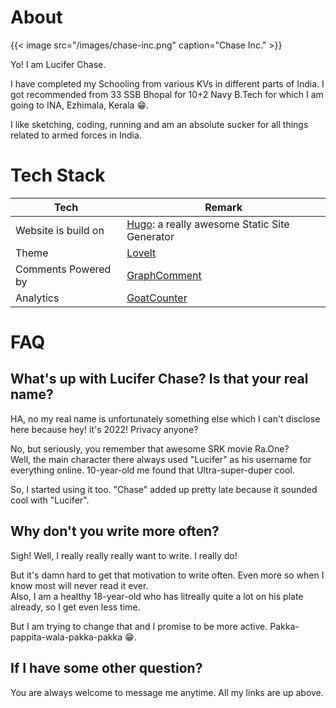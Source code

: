 # About


{{< image src="/images/chase-inc.png" caption="Chase Inc." >}}

Yo! I am Lucifer Chase.

I have completed my Schooling from various KVs in different parts of India. I got recommended from 33 SSB Bhopal for 10+2 Navy B.Tech for which I am going to INA, Ezhimala, Kerala :grin:.

I like sketching, coding, running and am an absolute sucker for all things related to armed forces in India.

# Tech Stack
|Tech                   | Remark                                                    |
|-----------------------|-----------------------------------------------------------|
|Website is build on    | [Hugo](gohugo.io): a really awesome Static Site Generator  |
|Theme                  | [LoveIt](https://hugoloveit.com/)                         |
|Comments Powered by    | [GraphComment](graphcomment.com)                          |
|Analytics              | [GoatCounter](goatcounter.com)                            |

# FAQ

## What's up with Lucifer Chase? Is that your real name?
HA, no my real name is unfortunately something else which I can't disclose here because hey! it's 2022! Privacy anyone?

No, but seriously, you remember that awesome SRK movie Ra.One?\
Well, the main character there always used "Lucifer" as his username for everything online. 10-year-old me found that Ultra-super-duper cool.

So, I started using it too. "Chase" added up pretty late because it sounded cool with "Lucifer".

## Why don't you write more often?
Sigh! Well, I really really really want to write. I really do!

But it's damn hard to get that motivation to write often. Even more so when I know most will never read it ever.\
Also, I am a healthy 18-year-old who has litreally quite a lot on his plate already, so I get even less time.

But I am trying to change that and I promise to be more active. Pakka-pappita-wala-pakka-pakka :grin:.

## If I have some other question?
You are always welcome to message me anytime. All my links are up above.


